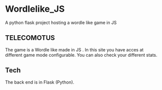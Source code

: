 # Wordlelike_JS
A python flask project hosting a wordle like game in JS

## TELECOMOTUS
The game is a Wordle like made in JS . In this site you have acces at different game mode configurable. You can also check your different stats. 

## Tech
The back end is in Flask (Python). 